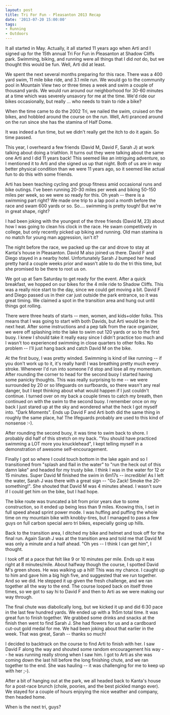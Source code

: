 ```yaml
---
layout: post
title: Tri For Fun - Pleasanton 2013 Recap
date: '2013-07-20 15:00:00'
tags:
- Running
- Outdoors
---
```


It all started in May. Actually, it all started 11 years ago when Arti and I signed up for the 15th annual Tri For Fun in Pleasanton at Shadow Cliffs park. Swimming, biking, and running were all things that I did _not_ do, but we thought this would be fun. Well, Arti did at least.

We spent the next several months preparing for this race. There was a 400 yard swim, 11 mile bike ride, and 3.1 mile run. We would go to the community pool in Mountain View two or three times a week and swim a couple of thousand yards. We would run around our neighborhood for 30-60 minutes at a time which was severely unsavory for me at the time. We'd ride our bikes occasionally, but really ... who needs to train to ride a bike?

When the time came to do the 2002 Tri, we nailed the swim, cruised on the bikes, and hobbled around the course on the run. Well, Arti pranced around on the run since she has the stamina of Half Dome.

It was indeed a fun time, but we didn't really get the itch to do it again. So time passed.

This year, I overheard a few friends (David M, David F, Sarah J) at work talking about doing a triathlon. It turns out they were talking about the same one Arti and I did 11 years back! This seemed like an intriguing adventure, so I mentioned it to Arti and she signed us up that night. Both of us are in way better physical condition than we were 11 years ago, so it seemed like actual fun to do this with some friends.

Arti has been teaching cycling and group fitness amid occasional runs and bike outings. I've been running 20-30 miles per week and biking 50-150 miles per week, so we were so ready for this. Oh yeah -- there is a swimming part right? We made one trip to a lap pool a month before the race and swam 600 yards or so. So.... swimming is pretty tough! But we're in great shape, right?

I had been joking with the youngest of the three friends (David M, 23) about how I was going to clean his clock in the race. He swam competitively in college, but only recently picked up biking and running. Old man stamina is no match for young man aggression, isn't it?

The night before the race, we packed up the car and drove to stay at Kanta's house in Pleasanton. David M also joined us there. David F and Diego stayed in a nearby hotel. Unfortunately Sarah J bumped her head pretty hard a couple weeks prior and wasn't able to do the tri this time, but she promised to be there to root us on.

We got up at 5am Saturday to get ready for the event. After a quick breakfast, we hopped on our bikes for the 4 mile ride to Shadow Cliffs. This was a really nice start to the day, since we could get moving a bit. David F and Diego passed us in their car just outside the park entrance, so it was great timing. We claimed a spot in the transition area and hung out until things got rolling.

There were three heats of starts -- men, women, and kids+older folks. This means that I was going to start with both Davids, but Arti would be in the next heat. After some instructions and a pep talk from the race organizer, we were off splashing into the lake to swim out 120 yards or so to the first buoy. I knew I should take it really easy since I didn't practice too much and I wasn't too experienced swimming in close quarters to other folks. No problem -- I'll just hang back and catch David M on the bike.

At the first buoy, I was pretty winded. Swimming is kind of like running -- if you don't work up to it, it's really hard! I was breathing pretty much every stroke. Whenever I'd run into someone I'd stop and lose all my momentum. After rounding the corner to head for the second buoy I started having some panicky thoughts. This was really surprising to me -- we were surrounded by 20 or so lifeguards on surfboards, so there wasn't any real danger, but I kept thinking about what would happen if I just couldn't continue. I turned over on my back a couple times to catch my breath, then continued on with the swim to the second buoy. I remember once on my back I just stared up at the sky and wondered what the heck I got myself into. "Dark Moments". Ends up David F and Arti both did the same thing in roughly the same place, ha! The lifeguards probably are used to this kind of nonsense :-).

After rounding the second buoy, it was time to swim back to shore. I probably did half of this stretch on my back. "You should have practiced swimming a LOT more you knucklehead", I kept telling myself in a demonstration of awesome self-encouragement.

Finally I got so where I could touch bottom in the lake again and so I transitioned from "splash and flail in the water" to "run the heck out of this damn lake" and headed for my trusty bike. I think I was in the water for 12 or 15 minutes. Super David M finished the swim in 6m17s -- incredible! As I left the water, Sarah J was there with a great sign -- "Go Zack! Smoke the 20-something!". She shouted that David M was 4 minutes ahead. I wasn't sure if I could get him on the bike, but I had hope.

The bike route was truncated a bit from prior years due to some construction, so it ended up being less than 9 miles. Knowing this, I set in full speed ahead sprint power mode. I was huffing and puffing the whole time on my mountain bike with knobby-tires, but I managed to pass a few guys on full carbon special aero tri bikes, especially going up hills.

Back to the transition area, I ditched my bike and helmet and took off for the final run. Again Sarah J was at the transition area and told me that David M was only a minute and a half ahead. "Oh yes -- I think I can get him", I thought.

I took off at a pace that felt like 9 or 10 minutes per mile. Ends up it was right at 8 minutes/mile. About halfway though the course, I spotted David M's green shoes. He was walking up a hill! This was my chance. I caught up to him and gave him a big high five, and suggested that we run together. And so we did. He stepped it up given the fresh challenge, and we ran together all the way to the end. The course looped back on itself three times, so we got to say hi to David F and then to Arti as we were making our way through.

The final chute was diabolically long, but we kicked it up and did 6:30 pace in the last few hundred yards. We ended up with a 1h5m total time. It was great fun to finish together. We grabbed some drinks and snacks at the finish then went to find Sarah J. She had flowers for us and a cardboard cut-out gold medal for me. We had been joking about that earlier in the week. That was great, Sarah -- thanks so much!

I decided to backtrack on the course to find Arti to finish with her. I saw David F along the way and shouted some random encouragement his way -- he was running really strong when I saw him. I got to Arti as she was coming down the last hill before the long finishing chute, and we ran together to the end. She was hauling -- it was challenging for me to keep up with her ;-).

After a bit of hanging out at the park, we all headed back to Kanta's house for a post-race brunch (chole, poories, and the best pickled mango ever). We stayed for a couple of hours enjoying the nice weather and company, then headed home.

When is the next tri, guys?
